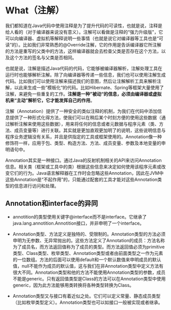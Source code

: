 What（注解）
====

我们都知道在Java代码中使用注释是为了提升代码的可读性，也就是说，注释是给人看的（对于编译器来说没有意义）。注解可以看做是注释的“强力升级版&#34;，它可以向编译器、虚拟机等解释说明一些事情（也就是说它对编译器等工具也是“可读”的）。比如我们非常熟悉的@Override注解，它的作用是告诉编译器它所注解的方法是重写的父类中的方法，这样编译器就会去检查父类是否存在这个方法，以及这个方法的签名与父类是否相同。

也就是说，注解是描述Java代码的代码，它能够被编译器解析，注解处理工具在运行时也能够解析注解。除了向编译器等传递一些信息，我们也可以使用注解生成代码。比如我们可以使用注解来描述我们的意图，然后让注解解析工具来解析注解，以此来生成一些”模板化“的代码。比如Hibernate、Spring等框架大量使用了注解，来避免一些重复的工作。**注解是一种”被动“的信息，必须由编译器或虚拟机来“主动”解析它，它才能发挥自己的作用**。

注解（Annotation）提供了一种安全的类似注释的机制，为我们在代码中添加信息提供了一种形式化得方法，使我们可以在稍后某个时刻方便的使用这些数据（通过解析注解来使用这些数据），用来将任何的信息或者元数据与程序元素（类、方法、成员变量等）进行关联。其实就是更加直观更加明了的说明，这些说明信息与程序业务逻辑没有关系，并且是供指定的工具或框架使用的。Annotation像一种修饰符一样，应用于包、类型、构造方法、方法、成员变量、参数及本地变量的申明语句中。

Annotation其实是一种接口。通过Java的反射机制相关的API来访问Annotation信息。相关类（框架或工具中的类）根据这些信息来决定如何使用该程序元素或改变它们的行为。Java语言解释器在工作时会忽略这些Annotation，因此在JVM中这些Annotation是“不起作用”的，只能通过配套的工具才能对这些Annotation类型的信息进行访问和处理。

Annotation和interface的异同
------

* annotition的类型使用关键字@interface而不是interface。它继承了java.lang.annotition.Annotition接口，并非申明了一个interface。

* Annotation类型、方法定义是独特的、受限制的。Annotation类型的方法必须申明为无参数、无异常抛出的。这些方法定义了Annotation的成员：方法名称为了成员名，而方法返回值称为了成员的类型。而方法返回值必须为primitive类型、Class类型、枚举类型、Annotation类型或者由前面类型之一作为元素的一位数组。方法的后面可以使用default和一个默认数值来申明成员的默认值，null不能作为成员的默认值，这与我们在非Annotation类型中定义方法有很大不同。Annotation类型和他的方法不能使用Annotation类型的参数，成员不能是generic。只有返回值类型是Class的方法可以在Annotation类型中使用generic，因为此方法能够用类转换将各种类型转换为Class。

* Annotation类型又与接口有着近似之处。它们可以定义常量、静态成员类型（比如枚举类型定义）。Annotation类型也可以如接口一般被实现或者继承。
